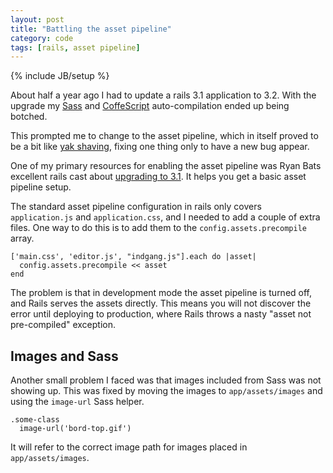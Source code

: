 ```yaml
---
layout: post
title: "Battling the asset pipeline"
category: code
tags: [rails, asset pipeline]
---
```

{% include JB/setup %}

About half a year ago I had to update a rails 3.1 application to 3.2.
With the upgrade my [Sass](http://sass-lang.com/) and [CoffeScript](http://coffeescript.org/) auto-compilation ended up being botched.

This prompted me to change to the asset pipeline, which in itself proved to be a bit like [yak shaving](http://imgur.com/t0XHtgJ), fixing one thing only to have a new bug appear.

<!--more-->

One of my primary resources for enabling the asset pipeline was Ryan Bats excellent rails cast about [upgrading to 3.1](http://asciicasts.com/episodes/282-upgrading-to-rails-3-1).
It helps you get a basic asset pipeline setup.

The standard asset pipeline configuration in rails only covers `application.js` and `application.css`, and I needed to add a couple of extra files.
One way to do this is to add them to the `config.assets.precompile` array.
 
    ['main.css', 'editor.js', "indgang.js"].each do |asset|
      config.assets.precompile << asset
    end

The problem is that in development mode the asset pipeline is turned off, and Rails serves the assets directly.
This means you will not discover the error until deploying to production, where Rails throws a nasty "asset not pre-compiled" exception.

## Images and Sass

Another small problem I faced was that images included from Sass was not showing up.
This was fixed by moving the images to `app/assets/images` and using the `image-url` Sass helper.

    .some-class
      image-url('bord-top.gif')

It will refer to the correct image path for images placed in `app/assets/images`.
